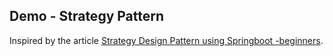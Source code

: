 ## Demo - Strategy Pattern

Inspired by the article [Strategy Design Pattern using Springboot -beginners](https://awstip.com/strategy-design-pattern-using-springboot-beginners-ac37fcf7097b).
